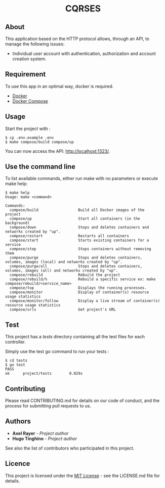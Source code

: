 <h1 align="center"> CQRSES </h1>


## About

This application based on the HTTP protocol allows, through an API, to manage the following issues:

* Individual user account with authentication, authorization and account creation system.


## Requirement

To use this app in an optimal way, docker is required.

* [Docker](https://www.docker.com/)
* [Docker Compose](https://docs.docker.com/compose/install/)


## Usage

Start the project with :

```shell
$ cp .env.example .env
$ make compose/build compose/up
```

You can now access the API: [http://localhost:1323/](http://localhost:1323/).

## Use the command line

To list available commands, either run make with no parameters or execute make help:

```shell
$ make help
Usage: make <command>

Commands:
  compose/build                  Build all Docker images of the project
  compose/up                     Start all containers (in the background)
  compose/down                   Stops and deletes containers and networks created by "up".
  compose/restart                Restarts all containers
  compose/start                  Starts existing containers for a service
  compose/stop                   Stops containers without removing them
  compose/purge                  Stops and deletes containers, volumes, images (local) and networks created by "up".
  compose/purge/all              Stops and deletes containers, volumes, images (all) and networks created by "up".
  compose/rebuild                Rebuild the project
  compose/rebuild/%              Rebuild a specific service ex: make compose/rebuild/<service_name>
  compose/top                    Displays the running processes.
  compose/monitor                Display of container(s) resource usage statistics
  compose/monitor/follow         Display a live stream of container(s) resource usage statistics
  compose/urls                   Get project's URL
```

## Test

This project has a *tests* directory containing all the test files for each controller.

Simply use the test go command to run your tests :

```
$ cd tests
$ go test
PASS
ok      project/tests        0.029s
```

## Contributing

Please read CONTRIBUTING.md for details on our code of conduct, and the process for submitting pull requests to us.

## Authors

* **Axel Rayer** - *Project author*
* **Hugo Tinghino** - *Project author*

See also the list of contributors who participated in this project.

## Licence

This project is licensed under the [MIT License](https://opensource.org/licenses)  - see the LICENSE.md file for details.
